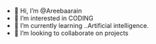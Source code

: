 - 👋 Hi, I’m @Areebaarain
- 👀 I’m interested in CODING
- 🌱 I’m currently learning ..Artificial intelligence.
- 💞️ I’m looking to collaborate on projects
  

<!---
Areebaarain/Areebaarain is a ✨ special ✨ repository because its `README.md` (this file) appears on your GitHub profile.
You can click the Preview link to take a look at your changes.
--->
